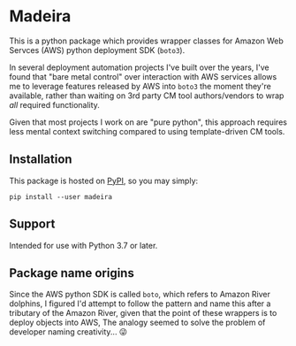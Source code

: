# Madeira

This is a python package which provides wrapper classes for 
Amazon Web Servces (AWS) python deployment SDK (`boto3`).

In several deployment automation projects I've built over the years,
I've found that "bare metal control" over interaction with AWS services
allows me to leverage features released by AWS into `boto3` the moment
they're available, rather than waiting on 3rd party CM tool authors/vendors
to wrap *all* required functionality.

Given that most projects I work on are "pure python", this approach requires
less mental context switching compared to using template-driven CM tools. 

## Installation

This package is hosted on [PyPI](pypi.org), so you may simply:

```
pip install --user madeira
```

## Support

Intended for use with Python 3.7 or later.

## Package name origins

Since the AWS python SDK is called `boto`, which refers to Amazon River dolphins,
I figured I'd attempt to follow the pattern and name this after a tributary of the 
Amazon River, given that the point of these wrappers is to deploy objects into AWS,
The analogy seemed to solve the problem of developer naming creativity...
:stuck_out_tongue_winking_eye: